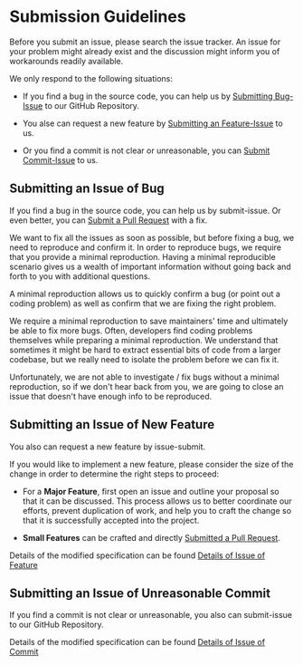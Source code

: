 # <a name="issue"></a> Submission Guidelines

Before you submit an issue, please search the issue tracker. An issue for your problem might already exist and the discussion might inform you of workarounds readily available.

We only respond to the following situations:

- If you find a bug in the source code, you can help us by [Submitting Bug-Issue](#submitting-an-issue-of-bug) to our GitHub Repository.

- You alse can request a new feature by [Submitting an Feature-Issue](#submitting-an-issue-of-new-feature) to us.

- Or you find a commit is not clear or unreasonable, you can [Submit Commit-Issue](#submitting-an-issue-of-unreasonable-commit) to us.

## <a name="bug_issue"></a> Submitting an Issue of Bug

If you find a bug in the source code, you can help us by submit-issue. Or even better, you can [Submit a Pull Request](./pull_request.md) with a fix.

We want to fix all the issues as soon as possible, but before fixing a bug, we need to reproduce and confirm it.
In order to reproduce bugs, we require that you provide a minimal reproduction.
Having a minimal reproducible scenario gives us a wealth of important information without going back and forth to you with additional questions.

A minimal reproduction allows us to quickly confirm a bug (or point out a coding problem) as well as confirm that we are fixing the right problem.

We require a minimal reproduction to save maintainers' time and ultimately be able to fix more bugs.
Often, developers find coding problems themselves while preparing a minimal reproduction.
We understand that sometimes it might be hard to extract essential bits of code from a larger codebase, but we really need to isolate the problem before we can fix it.

Unfortunately, we are not able to investigate / fix bugs without a minimal reproduction, so if we don't hear back from you, we are going to close an issue that doesn't have enough info to be reproduced.

## <a name="feature_issue"></a> Submitting an Issue of New Feature

You also can request a new feature by issue-submit.

If you would like to implement a new feature, please consider the size of the change in order to determine the right steps to proceed:

* For a **Major Feature**, first open an issue and outline your proposal so that it can be discussed.
  This process allows us to better coordinate our efforts, prevent duplication of work, and help you to craft the change so that it is successfully accepted into the project.

* **Small Features** can be crafted and directly [Submitted a Pull Request](./pull_request.md).

Details of the modified specification can be found [Details of Issue of Feature](./request_issue.md)

## <a name="commit_issue"></a> Submitting an Issue of Unreasonable Commit

If you find a commit is not clear or unreasonable, you also can submit-issue to our GitHub Repository.

Details of the modified specification can be found [Details of Issue of Commit](./commit_issue.md)